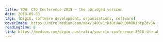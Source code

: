 ```yaml
---
title: YOW! CTO Conference 2018 — the abridged version
date: 2018-09-03
tags: [DigIO, software development, organisations, software]
coverImage: https://miro.medium.com/max/1400/1*Ka8cUW8u09hBKJbtpZdvSA.jpeg
readingtime: 8
link: https://medium.com/digio-australia/yow-cto-conference-2018-the-abridged-version-361a85b1c35e
---
```

